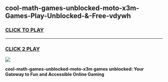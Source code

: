 
## cool-math-games-unblocked-moto-x3m-Games-Play-Unblocked-&-Free-vdywh
<h3>
<a href="https://premium76.site?title=cool-math-games-unblocked-moto-x3m&ref=24A">CLICK TO PLAY</a></h3>
<hr>

<h3>
<a href="https://premium76.site?title=cool-math-games-unblocked-moto-x3m&ref=24A">CLICK 2 PLAY</a>
  
</h3>

<a href="https://premium76.site?title=cool-math-games-unblocked-moto-x3m&ref=24A"><img src="https://clearcache.store/games.png"></a>


**cool-math-games-unblocked-moto-x3m games unblocked: Your Gateway to Fun and Accessible Online Gaming**
